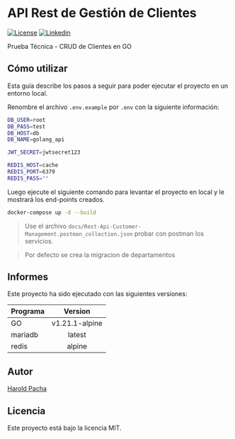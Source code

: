 # API Rest de Gestión de Clientes

[![License](https://img.shields.io/badge/license-MIT-blue.svg)](LICENSE)
[![Linkedin](https://img.shields.io/badge/linkedin-Harold%20Pacha-blue)](https://discord.gg/TFEZ7j4MZd)

Prueba Técnica - CRUD de Clientes en GO

## Cómo utilizar
Esta guía describe los pasos a seguir para poder ejecutar el proyecto en un entorno local.

Renombre el archivo `.env.example` por `.env` con la siguiente información: 

```bash
DB_USER=root
DB_PASS=test
DB_HOST=db
DB_NAME=golang_api

JWT_SECRET=jwtsecret123

REDIS_HOST=cache
REDIS_PORT=6379
REDIS_PASS=""
```
Luego ejecute el siguiente comando para levantar el proyecto en local y le mostrará los end-points creados.

```bash
docker-compose up -d --build
```

> Use el archivo `docs/Rest-Api-Customer-Management.postman_collection.json` probar con postman los servicios.

> Por defecto se crea la migracion de departamentos

## Informes

Este proyecto ha sido ejecutado con las siguientes versiones:

| Programa  | Version |
| ------------- |:-------------:|
| GO      | v1.21.1-alpine     |
| mariadb      | latest     |
| redis      | alpine     |

## Autor

[Harold Pacha](mailto:haroldpacha.rm@gmail.com)

## Licencia

Este proyecto está bajo la licencia MIT.